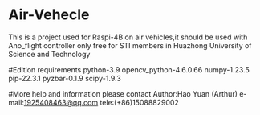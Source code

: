 # Air-Vehecle
This is a project used for Raspi-4B on air vehicles,it should be used with Ano_flight controller
only free for STI members in Huazhong University of Science and Technology

#Edition requirements
python-3.9
opencv_python-4.6.0.66
numpy-1.23.5
pip-22.3.1
pyzbar-0.1.9
scipy-1.9.3

#More help and information please contact
Author:Hao Yuan (Arthur)
e-mail:1925408463@qq.com
tele:(+86)15088829002
